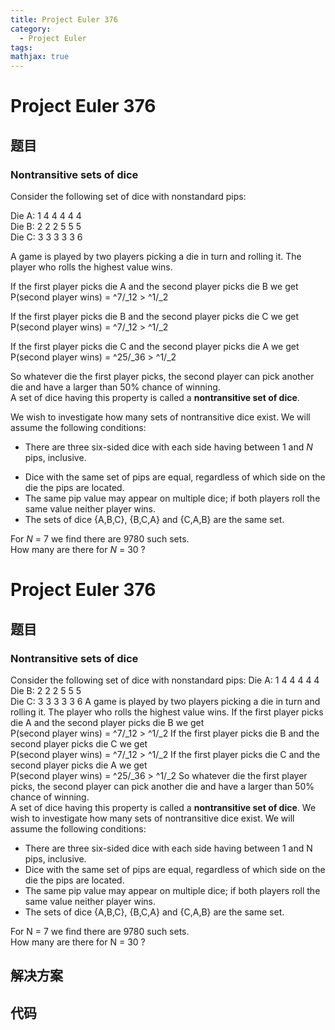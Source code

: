 ```yaml
---
title: Project Euler 376
category:
  - Project Euler
tags:
mathjax: true
---
```

<escape><!-- more --></escape>
    
# Project Euler 376
## 题目
### Nontransitive sets of dice



Consider the following set of dice with nonstandard pips:



Die A: 1 4 4 4 4 4<br />
Die B: 2 2 2 5 5 5<br />
Die C: 3 3 3 3 3 6<br />


A game is played by two players picking a die in turn and rolling it. The player who rolls the highest value wins.



If the first player picks die A and the second player picks die B we get<br />
P(second player wins) = ^7/_12 > ^1/_2


If the first player picks die B and the second player picks die C we get<br />
P(second player wins) = ^7/_12 > ^1/_2


If the first player picks die C and the second player picks die A we get<br />
P(second player wins) = ^25/_36 > ^1/_2


So whatever die the first player picks, the second player can pick another die and have a larger than 50% chance of winning.<br />
A set of dice having this property is called a <b>nontransitive set of dice</b>.



We wish to investigate how many sets of nontransitive dice exist. We will assume the following conditions:<ul><li>There are three six-sided dice with each side having between 1 and <var>N</var> pips, inclusive.</li>
<li>Dice with the same set of pips are equal, regardless of which side on the die the pips are located.</li>
<li>The same pip value may appear on multiple dice; if both players roll the same value neither player wins.</li>
<li>The sets of dice {A,B,C}, {B,C,A} and {C,A,B} are the same set.</li>
</ul>
For <var>N</var> = 7 we find there are 9780 such sets.<br />
How many are there for <var>N</var> = 30 ?



# Project Euler 376
## 题目
### Nontransitive sets of dice

Consider the following set of dice with nonstandard pips:
Die A: 1 4 4 4 4 4<br>Die B: 2 2 2 5 5 5<br>Die C: 3 3 3 3 3 6
A game is played by two players picking a die in turn and rolling it. The player who rolls the highest value wins.
If the first player picks die A and the second player picks die B we get<br>P(second player wins) = ^7/_12 > ^1/_2
If the first player picks die B and the second player picks die C we get<br>P(second player wins) = ^7/_12 > ^1/_2
If the first player picks die C and the second player picks die A we get<br>P(second player wins) = ^25/_36 > ^1/_2
So whatever die the first player picks, the second player can pick another die and have a larger than 50% chance of winning.<br>A set of dice having this property is called a <b>nontransitive set of dice</b>.
We wish to investigate how many sets of nontransitive dice exist. We will assume the following conditions:
<ul>
<li>There are three six-sided dice with each side having between 1 and N pips, inclusive.</li>
<li>Dice with the same set of pips are equal, regardless of which side on the die the pips are located.</li>
<li>The same pip value may appear on multiple dice; if both players roll the same value neither player wins.</li>
<li>The sets of dice {A,B,C}, {B,C,A} and {C,A,B} are the same set.</li>
</ul>
For N = 7 we find there are 9780 such sets.<br>How many are there for N = 30 ?


## 解决方案


## 代码


